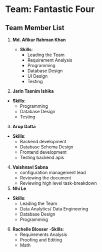 # Team: Fantastic Four

## Team Member List

1. **Md. Afikur Rahman Khan**
   - **Skills**:
     - Leading the Team
     - Requirement Analysis
     - Programming
     - Database Design
     - UI Design
     - Testing

2. **Jarin Tasnim Ishika**
 - **Skills**:
     - Programming
     - Database Design
     - Testing
3. **Arup Datta**
 - **Skills**:
     - Backend development
     - Database Schema Design
     - Frontend development
     - Testing backend apis

4. **Vaishnavi Sabna**
    - configuration management lead
    - Reviewing the document
    - Reviewing high level task-breakdown
6. **Nhi Le**
- **Skills**:
     -  Leading the Team
     -   Data Analytics/ Data Engineering
     -   Database Design
     -   Programming
6. **Rachelle Blosser**
-**Skills**:
     -  Requirements Analysis
     -  Proofing and Editing
     -  Math

  
